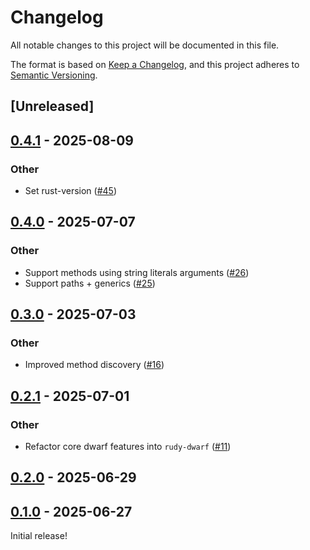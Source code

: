 # Changelog

All notable changes to this project will be documented in this file.

The format is based on [Keep a Changelog](https://keepachangelog.com/en/1.0.0/),
and this project adheres to [Semantic Versioning](https://semver.org/spec/v2.0.0.html).

## [Unreleased]

## [0.4.1](https://github.com/samscott89/rudy/compare/rudy-parser-v0.4.0...rudy-parser-v0.4.1) - 2025-08-09

### Other

- Set rust-version ([#45](https://github.com/samscott89/rudy/pull/45))

## [0.4.0](https://github.com/samscott89/rudy/compare/rudy-parser-v0.3.0...rudy-parser-v0.4.0) - 2025-07-07

### Other

- Support methods using string literals arguments ([#26](https://github.com/samscott89/rudy/pull/26))
- Support paths + generics ([#25](https://github.com/samscott89/rudy/pull/25))

## [0.3.0](https://github.com/samscott89/rudy/compare/rudy-parser-v0.2.1...rudy-parser-v0.3.0) - 2025-07-03

### Other

- Improved method discovery ([#16](https://github.com/samscott89/rudy/pull/16))

## [0.2.1](https://github.com/samscott89/rudy/compare/rudy-parser-v0.2.0...rudy-parser-v0.2.1) - 2025-07-01

### Other

- Refactor core dwarf features into `rudy-dwarf` ([#11](https://github.com/samscott89/rudy/pull/11))

## [0.2.0](https://github.com/samscott89/rudy/compare/rudy-parser-v0.1.0...rudy-parser-v0.2.0) - 2025-06-29

## [0.1.0](https://github.com/samscott89/rudy/releases/tag/rudy-parser-v0.1.0) - 2025-06-27

Initial release!